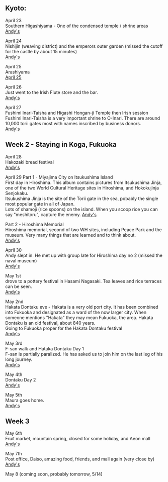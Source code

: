 ## Kyoto:  
April 23  
Southern Higashiyama - One of the condensed temple / shrine areas    
[Andy's](https://photos.app.goo.gl/7vZ4uwDAXofDQjR66)  
    
April 24  
Nishijin (weaving district) and the emperors outer garden (missed the cutoff for the castle by about 15 minutes)  
[Andy's](https://photos.app.goo.gl/rfEESDRfsosN3k3o6)  

April 25  
Arashiyama  
[April 25](https://photos.app.goo.gl/zdByFFZY8HwT2rha9)  
  
April 26  
Just went to the Irish Flute store and the bar.  
[Andy's](https://photos.app.goo.gl/AX9mHJeLczjf1cSTA)  
  
April 27  
Fushimi Inari-Taisha and Higashi Hongan-ji Temple then Irish session  
Fushimi Inari-Taisha is a very important shrine to O-Inari.  There are around 10,000 torii gates most with names inscribed by business donors.  
[Andy's](https://photos.app.goo.gl/gkpmMgmTcFBaNuc18)  
  
## Week 2 - Staying in Koga, Fukuoka  
April 28  
Hakozaki bread festival  
[Andy's](https://photos.app.goo.gl/tLEK5ThCD3v6U64q9)  
  
April 29 
Part 1 - Miyajima City on Itsukushima Island  
First day in Hiroshima.  This album contains pictures from Itsukushima Jinja, one of the two World Cultural Heritage sites in Hiroshima, and Hokokujinja Senjokaku.  
Itsukushima Jinja is the site of the Torii gate in the sea, pobably the single most popular gate in all of Japan.  
Lots of shamoji (rice spoons) on the island.  When you scoop rice you can say "meshitoru", capture the enemy.
[Andy's](https://photos.app.goo.gl/YhJbcQePYk9Tf8ct7)  
  
Part 2 - Hiroshima Memorial  
Hiroshima memorial, second of two WH sites, including Peace Park and the museum.  Very many things that are learned and to think about.  
[Andy's](https://photos.app.goo.gl/zcf628aeaK1zXp9s6)  

April 30  
Andy slept in.  He met up with group late for Hiroshima day no 2 (missed the naval museum)  
[Andy's](https://photos.app.goo.gl/CCK6CatCL8zvdh576)  
  
May 1st  
drove to a pottery festival in Hasami Nagasaki.  Tea leaves and rice terraces can be seen.  
[Andy's](https://photos.app.goo.gl/5eLJHY5R59Sb1XZx5)  

May 2nd  
Hakata Dontaku eve - Hakata is a very old port city.  It has been combined into Fukuoka and designated as a ward of the now larger city.  When someone mentions "Hakata" they may mean Fukuoka, the area.  Hakata Dontaku is an old festival, about 840 years.  
Going to Fukuoka proper for the Hakata Dontaku festival  
[Andy's](https://photos.app.goo.gl/ap1U1NjsmWh6VTQ5A)  

May 3rd  
F-san walk and Hataka Dontaku Day 1  
F-san is partially paralized. He has asked us to join him on the last leg of his long journey.  
[Andy's](https://photos.app.goo.gl/dfVfhFxUbC3TtqBAA)  
  
May 4th  
Dontaku Day 2  
[Andy's](https://photos.app.goo.gl/E4wcApnrFYkC69Yd8)  
  
May 5th  
Maura goes home.  
[Andy's](https://photos.app.goo.gl/4Y21cXP6szdhoEgx7)  

## Week 3  
May 6th  
Fruit market, mountain spring, closed for some holiday, and Aeon mall  
[Andy's](https://photos.app.goo.gl/n8xwt1xUZzcLmfPA7)  
  
May 7th  
Post office, Daiso, amazing food, friends, and mall again (very close by)  
[Andy's](https://photos.app.goo.gl/Jfh2QXRHKrXxdomw9)  
  
May 8 (coming soon, probably tomorrow, 5/14)  
